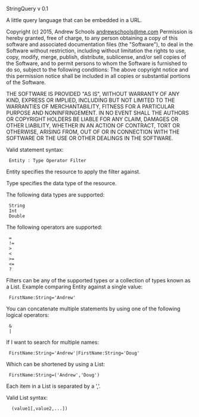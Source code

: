  StringQuery v 0.1
 
 A little query language that can be embedded in a URL.
 
 Copyright (c) 2015, Andrew Schools <andrewschools@me.com>
 Permission is hereby granted, free of charge, to any
 person obtaining a copy of this software and associated
 documentation files (the "Software"), to deal in the
 Software without restriction, including without
 limitation the rights to use, copy, modify, merge,
 publish, distribute, sublicense, and/or sell copies
 of the Software, and to permit persons to whom the
 Software is furnished to do so, subject to the
 following conditions:
 The above copyright notice and this permission notice
 shall be included in all copies or substantial portions
 of the Software.
 
 THE SOFTWARE IS PROVIDED "AS IS", WITHOUT WARRANTY OF ANY KIND, EXPRESS OR
 IMPLIED, INCLUDING BUT NOT LIMITED TO THE WARRANTIES OF MERCHANTABILITY,
 FITNESS FOR A PARTICULAR PURPOSE AND NONINFRINGEMENT. IN NO EVENT SHALL THE
 AUTHORS OR COPYRIGHT HOLDERS BE LIABLE FOR ANY CLAIM, DAMAGES OR OTHER
 LIABILITY, WHETHER IN AN ACTION OF CONTRACT, TORT OR OTHERWISE, ARISING FROM,
 OUT OF OR IN CONNECTION WITH THE SOFTWARE OR THE USE OR OTHER DEALINGS IN
 THE SOFTWARE.
 
 Valid statement syntax: 
 
     Entity : Type Operator Filter
  
 Entity specifies the resource to apply the filter against.
  
 Type specifies the data type of the resource.
  
 The following data types are supported:
 
     String
     Int
     Double
     
 The following operators are supported:
 
     =
     !=
     >
     <
     >=
     <=
     ?
     
 Filters can be any of the supported types or a collection of types known as 
 a List.  Example comparing Entity against a single value:
 
     FirstName:String='Andrew'
     
 You can concatenate multiple statements by using one of the following logical
 operators:
 
     &
     |     
     
 If I want to search for multiple names:
 
     FirstName:String='Andrew'|FirstName:String='Doug'
 
 Which can be shortened by using a List:
 
     FirstName:String=('Andrew','Doug')
        
 Each item in a List is separated by a ','.
 
 Valid List syntax:
 
      (value1[,value2,...])
